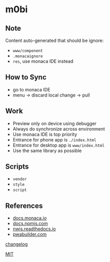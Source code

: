 # m0bi

## Note

Content auto-generated that should be ignore:

- `www/component`
- `.monacaignore`
- `res`, use monaca IDE instead

## How to Sync

- go to monaca IDE
- menu -> discard local change -> pull

## Work

- Preview only on device using debugger
- Always do synchronize across environment
- Use monaca IDE is top priority
- Entrance for phone app is `./index.html`
- Entrance for desktop app is `www/index.html`
- Use the same library as possible

## Scripts

- `vendor`
- `style`
- `script`

## References

- [docs.monaca.io](https://en.docs.monaca.io/)
- [docs.npmjs.com](https://docs.npmjs.com/)
- [nwjs.readthedocs.io](https://nwjs.readthedocs.io/en/latest/)
- [pwabuilder.com](https://www.pwabuilder.com/)

[changelog](CHANGELOG.md)

[MIT](LICENSE)
